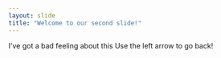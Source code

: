 ```yaml
---
layout: slide
title: "Welcome to our second slide!"
---
```

I've got a bad feeling about this
Use the left arrow to go back!
